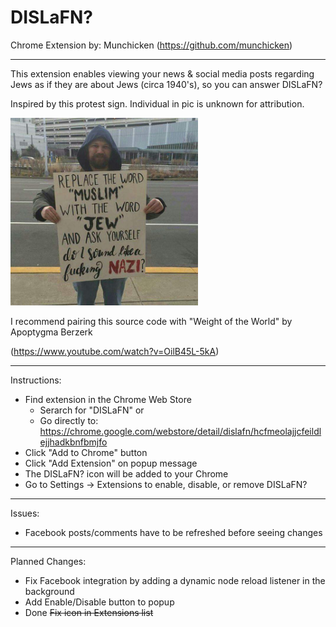 # DISLaFN?


Chrome Extension by: Munchicken (https://github.com/munchicken)


---
This extension enables viewing your news & social media posts regarding Jews as if they are about Jews (circa 1940's), so you can answer DISLaFN?


Inspired by this protest sign.  Individual in pic is unknown for attribution.

<img src="https://github.com/munchicken/dislafn/blob/master/DISLAFN.jpg" alt="DISLaFN? Protest Sign" width=300 height=300>


I recommend pairing this source code with "Weight of the World" by Apoptygma Berzerk

(https://www.youtube.com/watch?v=OilB45L-5kA)


---
Instructions:
* Find extension in the Chrome Web Store
  * Serarch for "DISLaFN" or
  * Go directly to:  https://chrome.google.com/webstore/detail/dislafn/hcfmeolajjcfeildlejjhadkbnfbmjfo
* Click "Add to Chrome" button
* Click "Add Extension" on popup message
* The DISLaFN? icon will be added to your Chrome
* Go to Settings -> Extensions to enable, disable, or remove DISLaFN?


---
Issues:
* Facebook posts/comments have to be refreshed before seeing changes


---
Planned Changes:
* Fix Facebook integration by adding a dynamic node reload listener in the background
* Add Enable/Disable button to popup
* Done ~~Fix icon in Extensions list~~
